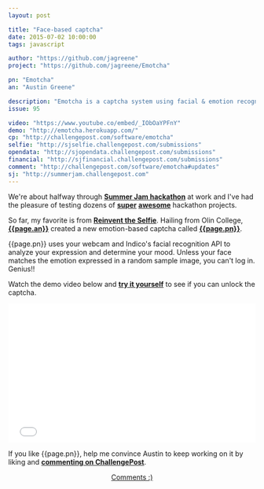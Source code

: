 ```yaml
---
layout: post

title: "Face-based captcha"
date: 2015-07-02 10:00:00
tags: javascript

author: "https://github.com/jagreene"
project: "https://github.com/jagreene/Emotcha"

pn: "Emotcha"
an: "Austin Greene"

description: "Emotcha is a captcha system using facial & emotion recognition."
issue: 95

video: "https://www.youtube.co/embed/_IObOaYPFnY"
demo: "http://emotcha.herokuapp.com/"
cp: "http://challengepost.com/software/emotcha"
selfie: "http://sjselfie.challengepost.com/submissions"
opendata: "http://sjopendata.challengepost.com/submissions"
financial: "http://sjfinancial.challengepost.com/submissions"
comment: "http://challengepost.com/software/emotcha#updates"
sj: "http://summerjam.challengepost.com"
---
```


We're about halfway through <strong><a href="{{page.sj}}" title="ChallengePost Summer Jam" target="_blank">Summer Jam hackathon</a></strong> at work and I've had the pleasure of testing dozens of <strong><a href="{{page.opendata}}" title="Open Data Mashup projects on ChallengePost" target="_blank">super</a></strong> <strong><a href="{{page.financial}}" title="Financial Literacy hackathon projects on ChallengePost" target="_blank">awesome</a></strong> hackathon projects.

So far, my favorite is from <strong><a href="{{page.selfie}}" title="Reinvent the Selfie projects on ChallengePost" target="_blank">Reinvent the Selfie</a></strong>. Hailing from Olin College, <strong><a href="{{page.author}}" title="{{page.an}} on GitHub" target="_blank">{{page.an}}</a></strong> created a new emotion-based captcha called <strong><a href="{{page.cp}}" title="{{page.pn}} on ChallengePost" target="_blank">{{page.pn}}</a></strong>.

{{page.pn}} uses your webcam and Indico's facial recognition API to analyze your expression and determine your mood. Unless your face matches the emotion expressed in a random sample image, you can't log in. Genius!!

Watch the demo video below and <strong><a href="{{page.demo}}" title="{{page.pn}} Demo" target="_blank">try it yourself</a></strong> to see if you can unlock the captcha.

<style>.embed-container { position: relative; padding-bottom: 56.25%; height: 0; overflow: hidden; max-width: 100%; height: auto; } .embed-container iframe, .embed-container object, .embed-container embed { position: absolute; top: 0; left: 0; width: 100%; height: 100%; }</style><div class='embed-container'><iframe src='{{page.video}}' frameborder='0' allowfullscreen alt="{{page.pn}} demo video"></iframe></div>

If you like {{page.pn}}, help me convince Austin to keep working on it by liking and <strong><a href="{{page.comment}}" title="Comment on {{page.pn}} on ChallengePost" target="_blank">commenting on ChallengePost</a></strong>.

<center><a href="{{ page.url }}#comments" class="btn btn-primary btn-comment" title="Discuss this issue of Git @ Me online">Comments :)</a></center>
